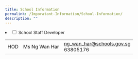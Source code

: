 ```yaml
---
title: School Information
permalink: /Imporatant-Information/School-Information/
description: ""
---
```

<li>
<input type="checkbox" id="accordion14">
<label for="accordion14">School Staff Developer</label>
<div>
<table><tbody><tr><td>HOD</td><td>Ms Ng Wan Har<br></td><td><a href="mailto:ng_wan_har@schools.gov.sg">ng_wan_har@schools.gov.sg</a><br>63805176</td></tr></tbody></table>
    </div>
	</li>  
</ul>